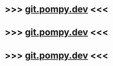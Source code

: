 <h1 align="center"> >>> <a href="https://git.pompy.dev/pomp">git.pompy.dev</a> <<< </h1>
<h1 align="center"> >>> <a href="https://git.pompy.dev/pomp">git.pompy.dev</a> <<< </h1>
<h1 align="center"> >>> <a href="https://git.pompy.dev/pomp">git.pompy.dev</a> <<< </h1>
